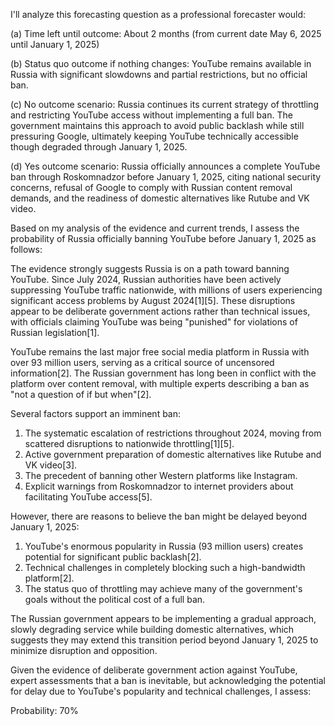 I'll analyze this forecasting question as a professional forecaster would:

(a) Time left until outcome: About 2 months (from current date May 6, 2025 until January 1, 2025)

(b) Status quo outcome if nothing changes: YouTube remains available in Russia with significant slowdowns and partial restrictions, but no official ban.

(c) No outcome scenario: Russia continues its current strategy of throttling and restricting YouTube access without implementing a full ban. The government maintains this approach to avoid public backlash while still pressuring Google, ultimately keeping YouTube technically accessible though degraded through January 1, 2025.

(d) Yes outcome scenario: Russia officially announces a complete YouTube ban through Roskomnadzor before January 1, 2025, citing national security concerns, refusal of Google to comply with Russian content removal demands, and the readiness of domestic alternatives like Rutube and VK video.

Based on my analysis of the evidence and current trends, I assess the probability of Russia officially banning YouTube before January 1, 2025 as follows:

The evidence strongly suggests Russia is on a path toward banning YouTube. Since July 2024, Russian authorities have been actively suppressing YouTube traffic nationwide, with millions of users experiencing significant access problems by August 2024[1][5]. These disruptions appear to be deliberate government actions rather than technical issues, with officials claiming YouTube was being "punished" for violations of Russian legislation[1].

YouTube remains the last major free social media platform in Russia with over 93 million users, serving as a critical source of uncensored information[2]. The Russian government has long been in conflict with the platform over content removal, with multiple experts describing a ban as "not a question of if but when"[2].

Several factors support an imminent ban:

1. The systematic escalation of restrictions throughout 2024, moving from scattered disruptions to nationwide throttling[1][5].
2. Active government preparation of domestic alternatives like Rutube and VK video[3].
3. The precedent of banning other Western platforms like Instagram.
4. Explicit warnings from Roskomnadzor to internet providers about facilitating YouTube access[5].

However, there are reasons to believe the ban might be delayed beyond January 1, 2025:

1. YouTube's enormous popularity in Russia (93 million users) creates potential for significant public backlash[2].
2. Technical challenges in completely blocking such a high-bandwidth platform[2].
3. The status quo of throttling may achieve many of the government's goals without the political cost of a full ban.

The Russian government appears to be implementing a gradual approach, slowly degrading service while building domestic alternatives, which suggests they may extend this transition period beyond January 1, 2025 to minimize disruption and opposition.

Given the evidence of deliberate government action against YouTube, expert assessments that a ban is inevitable, but acknowledging the potential for delay due to YouTube's popularity and technical challenges, I assess:

Probability: 70%